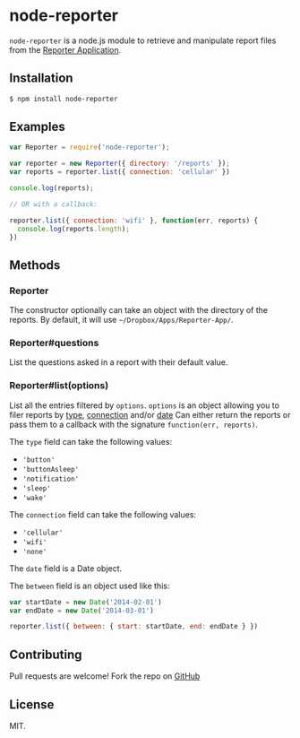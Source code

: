# node-reporter

`node-reporter` is a node.js module to retrieve and manipulate report files from the [Reporter Application](http://www.reporter-app.com).

## Installation

```sh
$ npm install node-reporter
```
## Examples

```javascript
var Reporter = require('node-reporter');

var reporter = new Reporter({ directory: '/reports' });
var reports = reporter.list({ connection: 'cellular' })

console.log(reports);

// OR with a callback:

reporter.list({ connection: 'wifi' }, function(err, reports) {
  console.log(reports.length);
})
```

## Methods

### Reporter

The constructor optionally can take an object with the directory of the reports. By default, it will use `~/Dropbox/Apps/Reporter-App/`.

### Reporter#questions

List the questions asked in a report with their default value.

### Reporter#list(options)

List all the entries filtered by `options`. `options` is an object allowing you to filer reports by [type](https://gist.github.com/dbreunig/9315705/a85dbb45b323ed39f57720229c5cdd2da166f892#reportimpetus), [connection](https://gist.github.com/dbreunig/9315705/a85dbb45b323ed39f57720229c5cdd2da166f892#connection) and/or [date](https://gist.github.com/dbreunig/9315705/a85dbb45b323ed39f57720229c5cdd2da166f892#date) Can either return the reports or pass them to a callback with the signature `function(err, reports)`.

The `type` field can take the following values:
* `'button'`
* `'buttonAsleep'`
* `'notification'`
* `'sleep'`
* `'wake'`

The `connection` field can take the following values:
* `'cellular'`
* `'wifi'`
* `'none'`

The `date` field is a Date object.

The `between` field is an object used like this:

```javascript
var startDate = new Date('2014-02-01')
var endDate = new Date('2014-03-01')

reporter.list({ between: { start: startDate, end: endDate } })
```

## Contributing

Pull requests are welcome! Fork the repo on [GitHub](http://github.com/aliou/node-reporter/fork)

## License
MIT.
